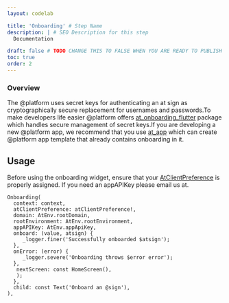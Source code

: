 ```yaml
---
layout: codelab

title: 'Onboarding' # Step Name
description: | # SEO Description for this step
  Documentation

draft: false # TODO CHANGE THIS TO FALSE WHEN YOU ARE READY TO PUBLISH THE PAGE
toc: true
order: 2
---
```


### Overview

The @platform uses secret keys for authenticating an at sign as cryptographically secure replacement for usernames and passwords.To make developers life easier @platform offers [at_onboarding_flutter](https://pub.dev/packages/at_onboarding_flutter) package which handles secure management of secret keys.If you are developing a new @platform app, we recommend that you use [at_app](https://pub.dev/packages/at_app) which can create  @platform app template that already contains onboarding in it. 

## Usage

Before using the onboarding widget, ensure that your [AtClientPreference](https://docs.google.com/document/d/14PZ-FHV9djBJL1RR8G8aYd6qxiWErBJEvRW9hD0pfNQ/edit#heading=h.yept27gyvv8g) is properly assigned.
If you need an appAPIKey please email us at.

```
Onboarding(
  context: context,
  atClientPreference: atClientPreference!,
  domain: AtEnv.rootDomain,
  rootEnvironment: AtEnv.rootEnvironment,
  appAPIKey: AtEnv.appApiKey,
  onboard: (value, atsign) {
     _logger.finer('Successfully onboarded $atsign');
  },
  onError: (error) {
     _logger.severe('Onboarding throws $error error');
  },
   nextScreen: const HomeScreen(),
   );
  },
  child: const Text('Onboard an @sign'),
),
```

